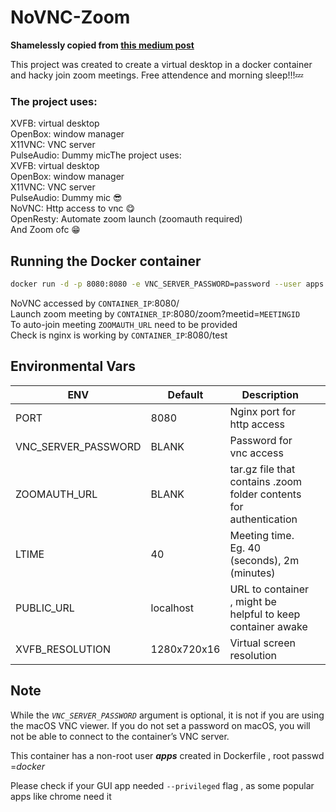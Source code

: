 # NoVNC-Zoom

**Shamelessly copied from [this medium post](https://medium.com/dot-debug/running-chrome-in-a-docker-container-a55e7f4da4a8)**

This project was created to create a virtual desktop in a docker container and hacky join zoom meetings.
Free attendence and morning sleep!!!💤

### The project uses:  
XVFB: virtual desktop  
OpenBox: window manager  
X11VNC: VNC server  
PulseAudio: Dummy micThe project uses:  
XVFB: virtual desktop  
OpenBox: window manager  
X11VNC: VNC server  
PulseAudio: Dummy mic 😎  
NoVNC: Http access to vnc 😋  
OpenResty: Automate zoom launch (zoomauth required)  
And Zoom ofc 😁

## Running the Docker container

```bash
docker run -d -p 8080:8080 -e VNC_SERVER_PASSWORD=password --user apps  iluvmonero/docker-xvfb
```

NoVNC accessed by `CONTAINER_IP`:8080/  
Launch zoom meeting by `CONTAINER_IP`:8080/zoom?meetid=`MEETINGID`  
To auto-join meeting `ZOOMAUTH_URL` need to be provided  
Check is nginx is working by `CONTAINER_IP`:8080/test

## Environmental Vars

| ENV                 | Default     | Description                                                         |   |
|---------------------|-------------|---------------------------------------------------------------------|---|
| PORT                | 8080        | Nginx port for http access                                          |   |
| VNC_SERVER_PASSWORD | BLANK       | Password for vnc access                                             |   |
| ZOOMAUTH_URL        | BLANK       | tar.gz file that contains .zoom folder contents for authentication  |   |
| LTIME               | 40          | Meeting time. Eg. 40 (seconds), 2m (minutes)                        |   |
| PUBLIC_URL          | localhost   | URL to container , might be helpful to keep container awake         |   |
| XVFB_RESOLUTION     | 1280x720x16 | Virtual screen resolution                                           |   |

## **Note**
While the _`VNC_SERVER_PASSWORD`_ argument is optional, it is not if you are using the macOS VNC viewer. If you do not set a password on macOS, you will not be able to connect to the container’s VNC server.

This container has a non-root user **_apps_** created in Dockerfile , root passwd =_docker_

Please check if your GUI app needed `--privileged` flag , as some popular apps like chrome need it
